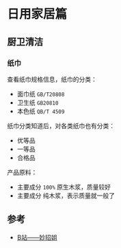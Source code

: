 # 日用家居篇

## 厨卫清洁

### 纸巾

查看纸巾规格信息，纸巾的分类：
- 面巾纸 `GB/T20808`
- 卫生纸 `GB20810`
- 本色纸 `QB/T 4509`

纸巾分类知道后，对各类纸巾也有分类：
- 优等品
- 一等品
- 合格品

产品原料：
- 主要成分 `100%` 原生木浆，质量较好
- 主要成分 纯木浆，表示质量就一般了

## 参考

- [B站——妙招姐](https://space.bilibili.com/287051252)